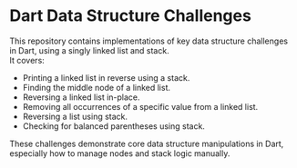 # Dart Data Structure Challenges

This repository contains implementations of key data structure challenges in Dart, using a singly linked list and stack.  
It covers:

- Printing a linked list in reverse using a stack.
- Finding the middle node of a linked list.
- Reversing a linked list in-place.
- Removing all occurrences of a specific value from a linked list.
- Reversing a list using stack.
- Checking for balanced parentheses using stack.

These challenges demonstrate core data structure manipulations in Dart, especially how to manage nodes and stack logic manually.
